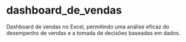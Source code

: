 # dashboard_de_vendas
Dashboard de vendas no Excel, permitindo uma análise eficaz do desempenho de vendas e a tomada de decisões baseadas em dados.
